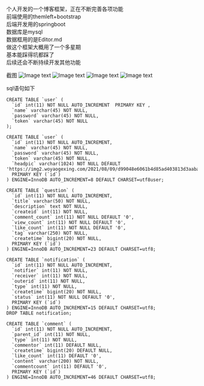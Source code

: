 个人开发的一个博客框架，正在不断完善各项功能<br>
前端使用的themleft+bootstrap<br>
后端开发用的springboot<br>
数据库是mysql<br>
数据框用的是Editor.md<br>
做这个框架大概用了一个多星期<br>
基本能踩得坑都踩了<br>
后续还会不断持续开发其他功能<br>

截图
![Image text](https://raw.githubusercontent.com/bklyyds/boke/master/1.jpg)
![Image text](https://raw.githubusercontent.com/bklyyds/boke/master/3.jpg)
![Image text](https://raw.githubusercontent.com/bklyyds/boke/master/4.jpg)
![Image text](https://raw.githubusercontent.com/bklyyds/boke/master/5.jpg)

sql语句如下
```aidl
CREATE TABLE `user` (
  `id` int(11) NOT NULL AUTO_INCREMENT  PRIMARY KEY ,
  `name` varchar(45) NOT NULL,
  `password` varchar(45) NOT NULL,
  `token` varchar(45) NOT NULL
);

CREATE TABLE `user` (
  `id` int(11) NOT NULL AUTO_INCREMENT,
  `name` varchar(45) NOT NULL,
  `password` varchar(45) NOT NULL,
  `token` varchar(45) NOT NULL,
  `headpic` varchar(1024) NOT NULL DEFAULT 'https://img2.woyaogexing.com/2021/08/09/d99048e6061b4d85ad403813d3aabaa4!400x400.jpeg',
  PRIMARY KEY (`id`)
) ENGINE=InnoDB AUTO_INCREMENT=8 DEFAULT CHARSET=utf8user;
```
```aidl
CREATE TABLE `question` (
  `id` int(11) NOT NULL AUTO_INCREMENT,
  `title` varchar(50) NOT NULL,
  `description` text NOT NULL,
  `createid` int(11) NOT NULL,
  `comment_count` int(11) NOT NULL DEFAULT '0',
  `view_count` int(11) NOT NULL DEFAULT '0',
  `like_count` int(11) NOT NULL DEFAULT '0',
  `tag` varchar(250) NOT NULL,
  `createtime` bigint(20) NOT NULL,
  PRIMARY KEY (`id`)
) ENGINE=InnoDB AUTO_INCREMENT=23 DEFAULT CHARSET=utf8;
```

```aidl
CREATE TABLE `notification` (
  `id` int(11) NOT NULL AUTO_INCREMENT,
  `notifier` int(11) NOT NULL,
  `receiver` int(11) NOT NULL,
  `outerid` int(11) NOT NULL,
  `type` int(11) NOT NULL,
  `createtime` bigint(20) NOT NULL,
  `status` int(11) NOT NULL DEFAULT '0',
  PRIMARY KEY (`id`)
) ENGINE=InnoDB AUTO_INCREMENT=15 DEFAULT CHARSET=utf8;
DROP TABLE notification;
```
```aidl
CREATE TABLE `comment` (
  `id` int(11) NOT NULL AUTO_INCREMENT,
  `parent_id` int(11) NOT NULL,
  `type` int(11) NOT NULL,
  `commentor` int(11) DEFAULT NULL,
  `createtime` bigint(20) DEFAULT NULL,
  `like_count` int(11) DEFAULT '0',
  `content` varchar(200) NOT NULL,
  `commentcount` int(11) DEFAULT '0',
  PRIMARY KEY (`id`)
) ENGINE=InnoDB AUTO_INCREMENT=46 DEFAULT CHARSET=utf8;

```